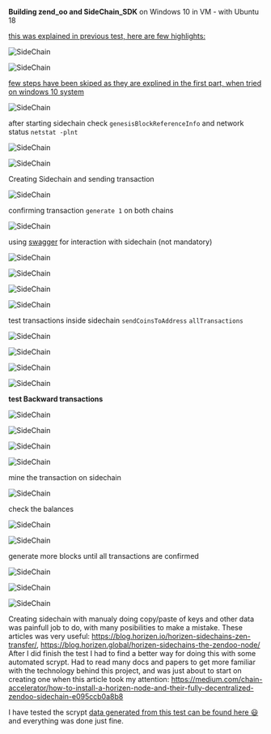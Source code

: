 **Building zend_oo and SideChain_SDK** on Windows 10 in VM - with Ubuntu 18

[this was explained in previous test, here are few highlights:](https://github.com/infinitEnigma/HorizenSideChains_test/blob/main/README.md)

![SideChain](https://github.com/infinitEnigma/HorizenSideChains_test/blob/main/Create%20a%20new%20sidechain%20%23151/Assets/VB-installing-SC.png)

![SideChain](https://github.com/infinitEnigma/HorizenSideChains_test/blob/main/Create%20a%20new%20sidechain%20%23151/Assets/VB-installing-SC0.png)

[few steps have been skiped as they are explined in the first part, when tried on windows 10 system](https://github.com/infinitEnigma/HorizenSideChains_test/blob/main/Create%20a%20new%20sidechain%20%23151/README.md)


![SideChain](https://github.com/infinitEnigma/HorizenSideChains_test/blob/main/Create%20a%20new%20sidechain%20%23151/Assets/VB-installing-SC3.png)

after starting sidechain check `genesisBlockReferenceInfo` and network status `netstat -plnt`

![SideChain](https://github.com/infinitEnigma/HorizenSideChains_test/blob/main/Create%20a%20new%20sidechain%20%23151/Assets/VB-installing-SC4.png)

![SideChain](https://github.com/infinitEnigma/HorizenSideChains_test/blob/main/Create%20a%20new%20sidechain%20%23151/Assets/VB-installing-SC5.png)

Creating Sidechain and sending transaction

![SideChain](https://github.com/infinitEnigma/HorizenSideChains_test/blob/main/Create%20a%20new%20sidechain%20%23151/Assets/VB-installing-SC6.png)

confirming transaction `generate 1` on both chains

![SideChain](https://github.com/infinitEnigma/HorizenSideChains_test/blob/main/Create%20a%20new%20sidechain%20%23151/Assets/VB-installing-SC8.png)

using [swagger](https://swagger.io/) for interaction with sidechain (not mandatory)

![SideChain](https://github.com/infinitEnigma/HorizenSideChains_test/blob/main/Create%20a%20new%20sidechain%20%23151/Assets/VB-installing-SC9.png)

![SideChain](https://github.com/infinitEnigma/HorizenSideChains_test/blob/main/Create%20a%20new%20sidechain%20%23151/Assets/VB-installing-SC10.png)

![SideChain](https://github.com/infinitEnigma/HorizenSideChains_test/blob/main/Create%20a%20new%20sidechain%20%23151/Assets/VB-installing-SC11.png)

![SideChain](https://github.com/infinitEnigma/HorizenSideChains_test/blob/main/Create%20a%20new%20sidechain%20%23151/Assets/VB-installing-SC12.png)

test transactions inside sidechain `sendCoinsToAddress` `allTransactions`

![SideChain](https://github.com/infinitEnigma/HorizenSideChains_test/blob/main/Create%20a%20new%20sidechain%20%23151/Assets/VB-installing-SC13.png)

![SideChain](https://github.com/infinitEnigma/HorizenSideChains_test/blob/main/Create%20a%20new%20sidechain%20%23151/Assets/VB-installing-SC14.png)

![SideChain](https://github.com/infinitEnigma/HorizenSideChains_test/blob/main/Create%20a%20new%20sidechain%20%23151/Assets/VB-installing-SC15.png)

![SideChain](https://github.com/infinitEnigma/HorizenSideChains_test/blob/main/Create%20a%20new%20sidechain%20%23151/Assets/VB-installing-SC17.png)

**test Backward transactions**

![SideChain](https://github.com/infinitEnigma/HorizenSideChains_test/blob/main/Create%20a%20new%20sidechain%20%23151/Assets/VB-installing-SC18.png)

![SideChain](https://github.com/infinitEnigma/HorizenSideChains_test/blob/main/Create%20a%20new%20sidechain%20%23151/Assets/VB-installing-SC19.png)

![SideChain](https://github.com/infinitEnigma/HorizenSideChains_test/blob/main/Create%20a%20new%20sidechain%20%23151/Assets/VB-installing-SC20.png)

![SideChain](https://github.com/infinitEnigma/HorizenSideChains_test/blob/main/Create%20a%20new%20sidechain%20%23151/Assets/VB-installing-SC21.png)

mine the transaction on sidechain

![SideChain](https://github.com/infinitEnigma/HorizenSideChains_test/blob/main/Create%20a%20new%20sidechain%20%23151/Assets/VB-installing-SC22.png)

check the balances

![SideChain](https://github.com/infinitEnigma/HorizenSideChains_test/blob/main/Create%20a%20new%20sidechain%20%23151/Assets/VB-installing-SC23.png)

![SideChain](https://github.com/infinitEnigma/HorizenSideChains_test/blob/main/Create%20a%20new%20sidechain%20%23151/Assets/VB-installing-SC24.png)

generate more blocks until all transactions are confirmed

![SideChain](https://github.com/infinitEnigma/HorizenSideChains_test/blob/main/Create%20a%20new%20sidechain%20%23151/Assets/VB-installing-SC25.png)

![SideChain](https://github.com/infinitEnigma/HorizenSideChains_test/blob/main/Create%20a%20new%20sidechain%20%23151/Assets/VB-installing-SC28.png)

![SideChain](https://github.com/infinitEnigma/HorizenSideChains_test/blob/main/Create%20a%20new%20sidechain%20%23151/Assets/VB-installing-SC29.png)

Creating sidechain with manualy doing copy/paste of keys and other data was painfull job to do, with many posibilities to make a mistake.
These articles was very useful:
https://blog.horizen.io/horizen-sidechains-zen-transfer/, https://blog.horizen.global/horizen-sidechains-the-zendoo-node/
After I did finish the test I had to find a better way for doing this with some automated scrypt. Had to read many docs and papers to get more familiar with the technology behind this project, and was just about to start on creating one when this article took my attention:
https://medium.com/chain-accelerator/how-to-install-a-horizen-node-and-their-fully-decentralized-zendoo-sidechain-e095ccb0a8b8

I have tested the scrypt [data generated from this test can be found here :smiley:](https://github.com/infinitEnigma/HorizenSideChains_test/blob/main/Create%20a%20new%20sidechain%20%23151/generatedData/generatedKeys.txt)
and everything was done just fine.
